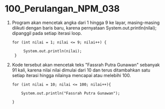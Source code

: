 # 100_Perulangan_NPM_038

1. Program akan mencetak angka dari 1 hingga 9 ke layar, masing-masing diikuti dengan baris baru, karena pernyataan System.out.println(nilai); dipanggil pada setiap iterasi loop.

       for (int nilai = 1; nilai <= 9; nilai++) {

            System.out.println(nilai);
        }

2.  Kode tersebut akan mencetak teks "Fassrah Putra Gunawan" sebanyak 91 kali, karena nilai nilai dimulai dari 10 dan terus ditambahkan satu setiap iterasi hingga nilainya mencapai atau melebihi 100.

        for (int nilai = 10; nilai <= 100; nilai++){

            System.out.println("Fassrah Putra Gunawan");

        }
